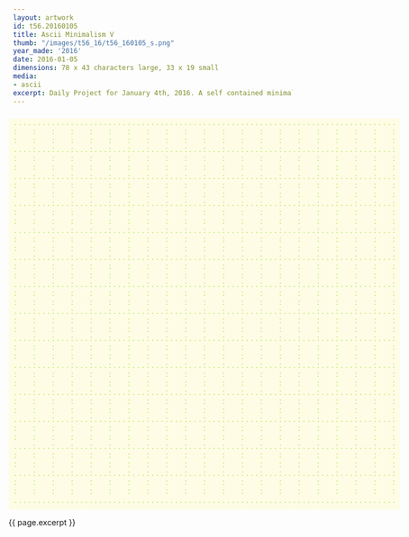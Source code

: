 ```yaml
---
layout: artwork
id: t56.20160105
title: Ascii Minimalism V
thumb: "/images/t56_16/t56_160105_s.png"
year_made: '2016'
date: 2016-01-05
dimensions: 78 x 43 characters large, 33 x 19 small
media:
- ascii
excerpt: Daily Project for January 4th, 2016. A self contained minimalist ascii artwork. Fonts and css styles are allowed and included on page. Adapts to mobile and laptop breakpoints. 
---
```


<style>
    pre {
        background-color: #FFFCE6;
        color: #BCED68;
        font-family: "Lucida Sans Typewriter","Lucida Typewriter",Courier,monospace;
        font-size: .875rem;
        line-height: 1rem;
        padding: 0 0 .5rem .5rem;
        overflow: hidden;
    }

    @media screen and (max-width: 600px) {
      .ascii-large {
        display: none;
      }
      pre {
        width: 17.75rem;
        padding: 0 0 0 .25rem;
      }
    }
    @media screen and (min-width: 600px){
        .ascii-small {
          display: none;
      }
      pre {
        width: 43rem;
      }
    }
</style>

<pre class="ascii-large">
.................................................................................
:   :   :   :   :   :   :   :   :   :   :   :   :   :   :   :   :   :   :   :   :
:   :   :   :   :   :   :   :   :   :   :   :   :   :   :   :   :   :   :   :   :
....:...:...:...:...:...:...:...:...:...:...:...:...:...:...:...:...:...:...:...:
:   :   :   :   :   :   :   :   :   :   :   :   :   :   :   :   :   :   :   :   :
:   :   :   :   :   :   :   :   :   :   :   :   :   :   :   :   :   :   :   :   :
....:...:...:...:...:...:...:...:...:...:...:...:...:...:...:...:...:...:...:...:
:   :   :   :   :   :   :   :   :   :   :   :   :   :   :   :   :   :   :   :   :
:   :   :   :   :   :   :   :   :   :   :   :   :   :   :   :   :   :   :   :   :
....:...:...:...:...:...:...:...:...:...:...:...:...:...:...:...:...:...:...:...:
:   :   :   :   :   :   :   :   :   :   :   :   :   :   :   :   :   :   :   :   :
:   :   :   :   :   :   :   :   :   :   :   :   :   :   :   :   :   :   :   :   :
....:...:...:...:...:...:...:...:...:...:...:...:...:...:...:...:...:...:...:...:
:   :   :   :   :   :   :   :   :   :   :   :   :   :   :   :   :   :   :   :   :
:   :   :   :   :   :   :   :   :   :   :   :   :   :   :   :   :   :   :   :   :
....:...:...:...:...:...:...:...:...:...:...:...:...:...:...:...:...:...:...:...:
:   :   :   :   :   :   :   :   :   :   :   :   :   :   :   :   :   :   :   :   :
:   :   :   :   :   :   :   :   :   :   :   :   :   :   :   :   :   :   :   :   :
....:...:...:...:...:...:...:...:...:...:...:...:...:...:...:...:...:...:...:...:
:   :   :   :   :   :   :   :   :   :   :   :   :   :   :   :   :   :   :   :   :
:   :   :   :   :   :   :   :   :   :   :   :   :   :   :   :   :   :   :   :   :
....:...:...:...:...:...:...:...:...:...:...:...:...:...:...:...:...:...:...:...:
:   :   :   :   :   :   :   :   :   :   :   :   :   :   :   :   :   :   :   :   :
:   :   :   :   :   :   :   :   :   :   :   :   :   :   :   :   :   :   :   :   :
....:...:...:...:...:...:...:...:...:...:...:...:...:...:...:...:...:...:...:...:
:   :   :   :   :   :   :   :   :   :   :   :   :   :   :   :   :   :   :   :   :
:   :   :   :   :   :   :   :   :   :   :   :   :   :   :   :   :   :   :   :   :
....:...:...:...:...:...:...:...:...:...:...:...:...:...:...:...:...:...:...:...:
:   :   :   :   :   :   :   :   :   :   :   :   :   :   :   :   :   :   :   :   :
:   :   :   :   :   :   :   :   :   :   :   :   :   :   :   :   :   :   :   :   :
....:...:...:...:...:...:...:...:...:...:...:...:...:...:...:...:...:...:...:...:
:   :   :   :   :   :   :   :   :   :   :   :   :   :   :   :   :   :   :   :   :
:   :   :   :   :   :   :   :   :   :   :   :   :   :   :   :   :   :   :   :   :
....:...:...:...:...:...:...:...:...:...:...:...:...:...:...:...:...:...:...:...:
:   :   :   :   :   :   :   :   :   :   :   :   :   :   :   :   :   :   :   :   :
:   :   :   :   :   :   :   :   :   :   :   :   :   :   :   :   :   :   :   :   :
....:...:...:...:...:...:...:...:...:...:...:...:...:...:...:...:...:...:...:...:
:   :   :   :   :   :   :   :   :   :   :   :   :   :   :   :   :   :   :   :   :
:   :   :   :   :   :   :   :   :   :   :   :   :   :   :   :   :   :   :   :   :
....:...:...:...:...:...:...:...:...:...:...:...:...:...:...:...:...:...:...:...:
:   :   :   :   :   :   :   :   :   :   :   :   :   :   :   :   :   :   :   :   :
:   :   :   :   :   :   :   :   :   :   :   :   :   :   :   :   :   :   :   :   :
.................................................................................
</pre>

<pre class="ascii-small">
.................................
:   :   :   :   :   :   :   :   : 
:   :   :   :   :   :   :   :   : 
.................................
:   :   :   :   :   :   :   :   : 
:   :   :   :   :   :   :   :   : 
.................................
:   :   :   :   :   :   :   :   : 
:   :   :   :   :   :   :   :   : 
.................................
:   :   :   :   :   :   :   :   : 
:   :   :   :   :   :   :   :   : 
.................................
:   :   :   :   :   :   :   :   : 
:   :   :   :   :   :   :   :   : 
.................................
:   :   :   :   :   :   :   :   : 
:   :   :   :   :   :   :   :   : 
.................................
</pre>

{{ page.excerpt }}
